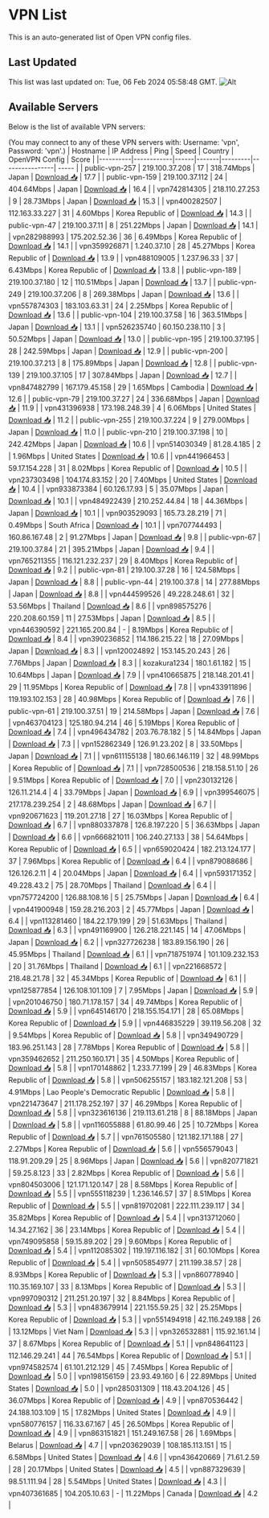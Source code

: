 # VPN List

This is an auto-generated list of Open VPN config files.

## Last Updated

This list was last updated on: Tue, 06 Feb 2024 05:58:48 GMT.
![Alt](https://repobeats.axiom.co/api/embed/186b98318ef1479477931607c1ad7d823f12451f.svg "Repobeats analytics image")

## Available Servers

Below is the list of available VPN servers:

(You may connect to any of these VPN servers with: Username: 'vpn', Password: 'vpn'.)
| Hostname | IP Address | Ping | Speed | Country | OpenVPN Config | Score |
|----------|------------|------|-------|---------|----------------| ----- |
| public-vpn-257 | 219.100.37.208 | 17 | 318.74Mbps | Japan | [Download 📥](./configs/server_0_JP.ovpn) | 17.7 |
| public-vpn-159 | 219.100.37.112 | 24 | 404.64Mbps | Japan | [Download 📥](./configs/server_1_JP.ovpn) | 16.4 |
| vpn742814305 | 218.110.27.253 | 9 | 28.73Mbps | Japan | [Download 📥](./configs/server_2_JP.ovpn) | 15.3 |
| vpn400282507 | 112.163.33.227 | 31 | 4.60Mbps | Korea Republic of | [Download 📥](./configs/server_3_KR.ovpn) | 14.3 |
| public-vpn-47 | 219.100.37.11 | 8 | 251.22Mbps | Japan | [Download 📥](./configs/server_4_JP.ovpn) | 14.1 |
| vpn282988993 | 175.202.52.36 | 36 | 6.49Mbps | Korea Republic of | [Download 📥](./configs/server_5_KR.ovpn) | 14.1 |
| vpn359926871 | 1.240.37.10 | 28 | 45.27Mbps | Korea Republic of | [Download 📥](./configs/server_6_KR.ovpn) | 13.9 |
| vpn488109005 | 1.237.96.33 | 37 | 6.43Mbps | Korea Republic of | [Download 📥](./configs/server_7_KR.ovpn) | 13.8 |
| public-vpn-189 | 219.100.37.180 | 12 | 110.51Mbps | Japan | [Download 📥](./configs/server_8_JP.ovpn) | 13.7 |
| public-vpn-249 | 219.100.37.206 | 8 | 269.38Mbps | Japan | [Download 📥](./configs/server_9_JP.ovpn) | 13.6 |
| vpn557874303 | 183.103.63.31 | 24 | 2.25Mbps | Korea Republic of | [Download 📥](./configs/server_10_KR.ovpn) | 13.6 |
| public-vpn-104 | 219.100.37.58 | 16 | 363.51Mbps | Japan | [Download 📥](./configs/server_11_JP.ovpn) | 13.1 |
| vpn526235740 | 60.150.238.110 | 3 | 50.52Mbps | Japan | [Download 📥](./configs/server_12_JP.ovpn) | 13.0 |
| public-vpn-195 | 219.100.37.195 | 28 | 242.59Mbps | Japan | [Download 📥](./configs/server_13_JP.ovpn) | 12.9 |
| public-vpn-200 | 219.100.37.213 | 8 | 175.89Mbps | Japan | [Download 📥](./configs/server_14_JP.ovpn) | 12.8 |
| public-vpn-139 | 219.100.37.105 | 17 | 307.84Mbps | Japan | [Download 📥](./configs/server_15_JP.ovpn) | 12.7 |
| vpn847482799 | 167.179.45.158 | 29 | 1.65Mbps | Cambodia | [Download 📥](./configs/server_16_KH.ovpn) | 12.6 |
| public-vpn-79 | 219.100.37.27 | 24 | 336.68Mbps | Japan | [Download 📥](./configs/server_17_JP.ovpn) | 11.9 |
| vpn431396938 | 173.198.248.39 | 4 | 6.06Mbps | United States | [Download 📥](./configs/server_18_US.ovpn) | 11.2 |
| public-vpn-255 | 219.100.37.224 | 9 | 279.00Mbps | Japan | [Download 📥](./configs/server_19_JP.ovpn) | 11.0 |
| public-vpn-210 | 219.100.37.198 | 10 | 242.42Mbps | Japan | [Download 📥](./configs/server_20_JP.ovpn) | 10.6 |
| vpn514030349 | 81.28.4.185 | 2 | 1.96Mbps | United States | [Download 📥](./configs/server_21_US.ovpn) | 10.6 |
| vpn441966453 | 59.17.154.228 | 31 | 8.02Mbps | Korea Republic of | [Download 📥](./configs/server_22_KR.ovpn) | 10.5 |
| vpn237303498 | 104.174.83.152 | 20 | 7.40Mbps | United States | [Download 📥](./configs/server_23_US.ovpn) | 10.4 |
| vpn933873384 | 60.126.17.93 | 5 | 35.07Mbps | Japan | [Download 📥](./configs/server_24_JP.ovpn) | 10.1 |
| vpn484922439 | 210.252.44.84 | 18 | 44.36Mbps | Japan | [Download 📥](./configs/server_25_JP.ovpn) | 10.1 |
| vpn903529093 | 165.73.28.219 | 71 | 0.49Mbps | South Africa | [Download 📥](./configs/server_26_ZA.ovpn) | 10.1 |
| vpn707744493 | 160.86.167.48 | 2 | 91.27Mbps | Japan | [Download 📥](./configs/server_27_JP.ovpn) | 9.8 |
| public-vpn-67 | 219.100.37.84 | 21 | 395.21Mbps | Japan | [Download 📥](./configs/server_28_JP.ovpn) | 9.4 |
| vpn765211355 | 116.121.232.237 | 29 | 8.40Mbps | Korea Republic of | [Download 📥](./configs/server_29_KR.ovpn) | 9.2 |
| public-vpn-81 | 219.100.37.28 | 16 | 124.58Mbps | Japan | [Download 📥](./configs/server_30_JP.ovpn) | 8.8 |
| public-vpn-44 | 219.100.37.8 | 14 | 277.88Mbps | Japan | [Download 📥](./configs/server_31_JP.ovpn) | 8.8 |
| vpn444599526 | 49.228.248.61 | 32 | 53.56Mbps | Thailand | [Download 📥](./configs/server_32_TH.ovpn) | 8.6 |
| vpn898575276 | 220.208.60.159 | 11 | 27.53Mbps | Japan | [Download 📥](./configs/server_33_JP.ovpn) | 8.5 |
| vpn446390592 | 221.165.200.84 | - | 8.19Mbps | Korea Republic of | [Download 📥](./configs/server_34_KR.ovpn) | 8.4 |
| vpn390236852 | 114.186.215.22 | 18 | 27.09Mbps | Japan | [Download 📥](./configs/server_35_JP.ovpn) | 8.3 |
| vpn120024892 | 153.145.20.243 | 26 | 7.76Mbps | Japan | [Download 📥](./configs/server_36_JP.ovpn) | 8.3 |
| kozakura1234 | 180.1.61.182 | 15 | 10.64Mbps | Japan | [Download 📥](./configs/server_37_JP.ovpn) | 7.9 |
| vpn410665875 | 218.148.201.41 | 29 | 11.95Mbps | Korea Republic of | [Download 📥](./configs/server_38_KR.ovpn) | 7.8 |
| vpn433911896 | 119.193.102.153 | 28 | 40.98Mbps | Korea Republic of | [Download 📥](./configs/server_39_KR.ovpn) | 7.6 |
| public-vpn-61 | 219.100.37.51 | 19 | 214.58Mbps | Japan | [Download 📥](./configs/server_40_JP.ovpn) | 7.6 |
| vpn463704123 | 125.180.94.214 | 46 | 5.19Mbps | Korea Republic of | [Download 📥](./configs/server_41_KR.ovpn) | 7.4 |
| vpn496434782 | 203.76.78.182 | 5 | 14.84Mbps | Japan | [Download 📥](./configs/server_42_JP.ovpn) | 7.3 |
| vpn152862349 | 126.91.23.202 | 8 | 33.50Mbps | Japan | [Download 📥](./configs/server_43_JP.ovpn) | 7.1 |
| vpn611155138 | 180.66.146.119 | 32 | 48.99Mbps | Korea Republic of | [Download 📥](./configs/server_44_KR.ovpn) | 7.1 |
| vpn728500536 | 218.158.51.10 | 26 | 9.51Mbps | Korea Republic of | [Download 📥](./configs/server_45_KR.ovpn) | 7.0 |
| vpn230132126 | 126.11.214.4 | 4 | 33.79Mbps | Japan | [Download 📥](./configs/server_46_JP.ovpn) | 6.9 |
| vpn399546075 | 217.178.239.254 | 2 | 48.68Mbps | Japan | [Download 📥](./configs/server_47_JP.ovpn) | 6.7 |
| vpn920671623 | 119.201.27.18 | 27 | 16.03Mbps | Korea Republic of | [Download 📥](./configs/server_48_KR.ovpn) | 6.7 |
| vpn880337878 | 126.8.197.220 | 5 | 36.63Mbps | Japan | [Download 📥](./configs/server_49_JP.ovpn) | 6.6 |
| vpn666821011 | 106.240.27.133 | 38 | 54.64Mbps | Korea Republic of | [Download 📥](./configs/server_50_KR.ovpn) | 6.5 |
| vpn659020424 | 182.213.124.177 | 37 | 7.96Mbps | Korea Republic of | [Download 📥](./configs/server_51_KR.ovpn) | 6.4 |
| vpn879088686 | 126.126.2.11 | 4 | 20.04Mbps | Japan | [Download 📥](./configs/server_52_JP.ovpn) | 6.4 |
| vpn593171352 | 49.228.43.2 | 75 | 28.70Mbps | Thailand | [Download 📥](./configs/server_53_TH.ovpn) | 6.4 |
| vpn757724200 | 126.88.108.16 | 5 | 25.75Mbps | Japan | [Download 📥](./configs/server_54_JP.ovpn) | 6.4 |
| vpn441900948 | 159.28.216.203 | 2 | 45.77Mbps | Japan | [Download 📥](./configs/server_55_JP.ovpn) | 6.4 |
| vpn113281460 | 184.22.179.199 | 29 | 51.63Mbps | Thailand | [Download 📥](./configs/server_56_TH.ovpn) | 6.3 |
| vpn491169900 | 126.218.221.145 | 14 | 47.06Mbps | Japan | [Download 📥](./configs/server_57_JP.ovpn) | 6.2 |
| vpn327726238 | 183.89.156.190 | 26 | 45.95Mbps | Thailand | [Download 📥](./configs/server_58_TH.ovpn) | 6.1 |
| vpn718751974 | 101.109.232.153 | 20 | 31.76Mbps | Thailand | [Download 📥](./configs/server_59_TH.ovpn) | 6.1 |
| vpn221668572 | 218.48.21.78 | 32 | 45.34Mbps | Korea Republic of | [Download 📥](./configs/server_60_KR.ovpn) | 6.1 |
| vpn125877854 | 126.108.101.109 | 7 | 7.95Mbps | Japan | [Download 📥](./configs/server_61_JP.ovpn) | 5.9 |
| vpn201046750 | 180.71.178.157 | 34 | 49.74Mbps | Korea Republic of | [Download 📥](./configs/server_62_KR.ovpn) | 5.9 |
| vpn645146170 | 218.155.154.171 | 28 | 65.08Mbps | Korea Republic of | [Download 📥](./configs/server_63_KR.ovpn) | 5.9 |
| vpn446835229 | 39.119.56.208 | 32 | 9.54Mbps | Korea Republic of | [Download 📥](./configs/server_64_KR.ovpn) | 5.8 |
| vpn349490729 | 183.96.251.143 | 28 | 7.78Mbps | Korea Republic of | [Download 📥](./configs/server_65_KR.ovpn) | 5.8 |
| vpn359462652 | 211.250.160.171 | 35 | 4.50Mbps | Korea Republic of | [Download 📥](./configs/server_66_KR.ovpn) | 5.8 |
| vpn170148862 | 1.233.77.199 | 29 | 46.83Mbps | Korea Republic of | [Download 📥](./configs/server_67_KR.ovpn) | 5.8 |
| vpn506255157 | 183.182.121.208 | 53 | 4.91Mbps | Lao People's Democratic Republic | [Download 📥](./configs/server_68_LA.ovpn) | 5.8 |
| vpn221473647 | 211.178.252.197 | 37 | 46.29Mbps | Korea Republic of | [Download 📥](./configs/server_69_KR.ovpn) | 5.8 |
| vpn323616136 | 219.113.61.218 | 8 | 88.18Mbps | Japan | [Download 📥](./configs/server_70_JP.ovpn) | 5.8 |
| vpn116055888 | 61.80.99.46 | 25 | 10.72Mbps | Korea Republic of | [Download 📥](./configs/server_71_KR.ovpn) | 5.7 |
| vpn761505580 | 121.182.171.188 | 27 | 2.27Mbps | Korea Republic of | [Download 📥](./configs/server_72_KR.ovpn) | 5.6 |
| vpn556579043 | 118.91.209.29 | 25 | 8.96Mbps | Japan | [Download 📥](./configs/server_73_JP.ovpn) | 5.6 |
| vpn820771821 | 59.25.8.123 | 33 | 2.82Mbps | Korea Republic of | [Download 📥](./configs/server_74_KR.ovpn) | 5.6 |
| vpn804503006 | 121.171.120.147 | 28 | 8.58Mbps | Korea Republic of | [Download 📥](./configs/server_75_KR.ovpn) | 5.5 |
| vpn555118239 | 1.236.146.57 | 37 | 8.51Mbps | Korea Republic of | [Download 📥](./configs/server_76_KR.ovpn) | 5.5 |
| vpn819702081 | 222.111.239.117 | 34 | 35.82Mbps | Korea Republic of | [Download 📥](./configs/server_77_KR.ovpn) | 5.4 |
| vpn313712060 | 14.34.27.162 | 36 | 23.14Mbps | Korea Republic of | [Download 📥](./configs/server_78_KR.ovpn) | 5.4 |
| vpn749095858 | 59.15.89.202 | 29 | 9.60Mbps | Korea Republic of | [Download 📥](./configs/server_79_KR.ovpn) | 5.4 |
| vpn112085302 | 119.197.116.182 | 31 | 60.10Mbps | Korea Republic of | [Download 📥](./configs/server_80_KR.ovpn) | 5.4 |
| vpn505854977 | 211.199.38.57 | 28 | 8.93Mbps | Korea Republic of | [Download 📥](./configs/server_81_KR.ovpn) | 5.3 |
| vpn860778940 | 110.35.169.107 | 33 | 8.13Mbps | Korea Republic of | [Download 📥](./configs/server_82_KR.ovpn) | 5.3 |
| vpn997090312 | 211.251.20.197 | 32 | 8.84Mbps | Korea Republic of | [Download 📥](./configs/server_83_KR.ovpn) | 5.3 |
| vpn483679914 | 221.155.59.25 | 32 | 25.25Mbps | Korea Republic of | [Download 📥](./configs/server_84_KR.ovpn) | 5.3 |
| vpn551494918 | 42.116.249.188 | 26 | 13.12Mbps | Viet Nam | [Download 📥](./configs/server_85_VN.ovpn) | 5.3 |
| vpn326532881 | 115.92.161.14 | 37 | 8.67Mbps | Korea Republic of | [Download 📥](./configs/server_86_KR.ovpn) | 5.1 |
| vpn848641123 | 112.146.29.241 | 44 | 76.54Mbps | Korea Republic of | [Download 📥](./configs/server_87_KR.ovpn) | 5.1 |
| vpn974582574 | 61.101.212.129 | 45 | 7.45Mbps | Korea Republic of | [Download 📥](./configs/server_88_KR.ovpn) | 5.0 |
| vpn198156159 | 23.93.49.160 | 6 | 22.89Mbps | United States | [Download 📥](./configs/server_89_US.ovpn) | 5.0 |
| vpn285031309 | 118.43.204.126 | 45 | 36.07Mbps | Korea Republic of | [Download 📥](./configs/server_90_KR.ovpn) | 4.9 |
| vpn870536442 | 24.188.103.109 | 15 | 17.82Mbps | United States | [Download 📥](./configs/server_91_US.ovpn) | 4.9 |
| vpn580776157 | 116.33.67.167 | 45 | 26.50Mbps | Korea Republic of | [Download 📥](./configs/server_92_KR.ovpn) | 4.9 |
| vpn863151821 | 151.249.167.58 | 26 | 1.69Mbps | Belarus | [Download 📥](./configs/server_93_BY.ovpn) | 4.7 |
| vpn203629039 | 108.185.113.151 | 15 | 6.58Mbps | United States | [Download 📥](./configs/server_94_US.ovpn) | 4.6 |
| vpn436420669 | 71.61.2.59 | 28 | 20.17Mbps | United States | [Download 📥](./configs/server_95_US.ovpn) | 4.5 |
| vpn887329639 | 98.51.111.94 | 28 | 5.54Mbps | United States | [Download 📥](./configs/server_96_US.ovpn) | 4.3 |
| vpn407361685 | 104.205.10.63 | - | 11.22Mbps | Canada | [Download 📥](./configs/server_97_CA.ovpn) | 4.2 |
